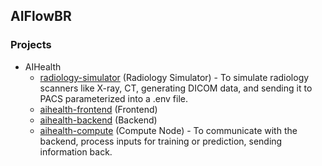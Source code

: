 ## AIFlowBR

### Projects

* AIHealth
  * [radiology-simulator](https://github.com/aiflowbr/radiology-simulator) (Radiology Simulator) - To simulate radiology scanners like X-ray, CT, generating DICOM data, and sending it to PACS parameterized into a .env file.
  * [aihealth-frontend](https://github.com/aiflowbr/aihealth-frontend) (Frontend)
  * [aihealth-backend](https://github.com/aiflowbr/aihealth-backend) (Backend)
  * [aihealth-compute](https://github.com/aiflowbr/aihealth-compute) (Compute Node) - To communicate with the backend, process inputs for training or prediction, sending information back.

<!--

**Here are some ideas to get you started:**

🙋‍♀️ A short introduction - what is your organization all about?
🌈 Contribution guidelines - how can the community get involved?
👩‍💻 Useful resources - where can the community find your docs? Is there anything else the community should know?
🍿 Fun facts - what does your team eat for breakfast?
🧙 Remember, you can do mighty things with the power of [Markdown](https://docs.github.com/github/writing-on-github/getting-started-with-writing-and-formatting-on-github/basic-writing-and-formatting-syntax)
-->
